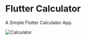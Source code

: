 # Flutter Calculator

A Simple Flutter Calculator App.


![Calculator](https://user-images.githubusercontent.com/80584980/185454031-d2afa128-9210-4bbb-a151-a9a24fdec1d0.png)

